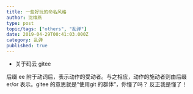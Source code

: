 ```yaml
---
title: 一些好玩的命名风格
author: 沈维燕
type: post
topic/tags: ["others", "乱弹"]
date: 2019-04-29T00:41:03.000Z
category: 乱弹
published: true
---
```


- 关于码云 gitee

后缀 ee 附于动词后，表示动作的受动者。与之相应，动作的施动者则由后缀 er/or 表示。gitee 的意思就是“使用git 的群体”，你懂了吗？ 反正我是懂了！

